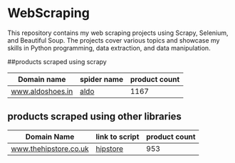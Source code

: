 # WebScraping
This repository contains my web scraping projects using Scrapy, Selenium, and Beautiful Soup. The projects cover various topics and showcase my skills in Python programming, data extraction, and data manipulation.

##products scraped using scrapy 

| Domain name   | spider name   |product count |
| ---- | ---- |----|
| www.aldoshoes.in|[aldo](https://github.com/eujinty-rathna/WebScraping/blob/main/aldoshoes/aldoshoes/spiders/aldo.py)|1167|

## products scraped using other libraries
|Domain Name | link to script |product count | 
|---|---|---|
|www.thehipstore.co.uk | [hipstore](https://github.com/eujinty-rathna/WebScraping/tree/main/hipstore)|953|
